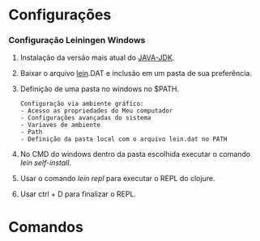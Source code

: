 # Configurações

### Configuração Leiningen Windows

1. Instalação da versão mais atual do [JAVA-JDK](https://www.oracle.com/technetwork/pt/java/javase/downloads/jdk8-downloads-2133151.html).
2. Baixar o arquivo [lein](leiningen.org/).DAT e inclusão em um pasta de sua preferência.
3. Definição de uma pasta no windows no $PATH.
     
       Configuração via ambiente gráfico:
       - Acesso as propriedades do Meu computador
       - Configurações avançadas do sistema
       - Variaves de ambiente
       - Path
       - Definição da pasta local com o arquivo lein.dat no PATH
       
4. No CMD do windows dentro da pasta escolhida executar o comando *lein self-install*.
5. Usar o comando *lein repl* para executar o REPL do clojure.
6. Usar ctrl + D para finalizar o REPL.

# Comandos

       
